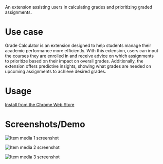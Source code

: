 An extension assisting users in calculating grades and prioritizing graded assignments.

# Use case

Grade Calculator is an extension designed to help students manage their academic performance more efficiently. With this extension, users can input the courses they are enrolled in and receive advice on which assignments to prioritize based on their impact on overall grades. Additionally, the extension offers predictive insights, showing what grades are needed on upcoming assignments to achieve desired grades.

# Usage

[Install from the Chrome Web Store](https://chromewebstore.google.com/u/2/detail/grade-calculator/eebfjmcjnmmeoobmpdonlfonjodbnbhg)

# Screenshots/Demo

![Item media 1 screenshot](https://lh3.googleusercontent.com/1SxhJVdYfxFExtWccuei9sMkC7tir5a7UUSdP4VheXPDAPilc7lrnYRCO-Y19bijPJcZDbIkrGP57s-0sJ3XihO0fw=s1280-w1280-h800)

![Item media 2 screenshot](https://lh3.googleusercontent.com/E5P856YSUxTjtMs7YqeT8HLJtTaCO4LWKdsiCupOjyD8i0z65LkKhqVnuZcCKdwsf7HAdGc8jIxCq-rWWEOA9yUtrg=s1280-w1280-h800)

![Item media 3 screenshot](https://lh3.googleusercontent.com/PP9fl8WynSezS4C1Ky5CKJHJr42C4HLQkyFFyCeF_BFdpxVfXcZOQHo5k1FPEAcaO8eJtHQg4Qdh6CII97RSipN4=s1280-w1280-h800)